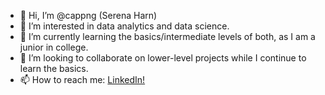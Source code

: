- 👋 Hi, I’m @cappng (Serena Harn)
- 👀 I’m interested in data analytics and data science.
- 🌱 I’m currently learning the basics/intermediate levels of both, as I am a junior in college.
- 💞️ I’m looking to collaborate on lower-level projects while I continue to learn the basics.
- 📫 How to reach me: [LinkedIn!](https://www.linkedin.com/in/serenaharn)

<!---
cappng/cappng is a ✨ special ✨ repository because its `README.md` (this file) appears on your GitHub profile.
You can click the Preview link to take a look at your changes.
--->
